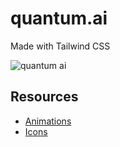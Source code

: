 # quantum.ai

Made with Tailwind CSS


![quantum ai](https://github.com/karolis-KK/futuristic_v1/assets/149951322/688f58c6-6864-4c72-a957-429ebe8b6b75)



## Resources

 - [Animations](https://www.tailwindcss-animated.com/configurator.html?animation=fade-right&count=once&ease=ease-out)
 - [Icons](https://heroicons.dev/)
